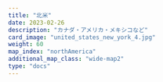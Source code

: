 ```yaml
---
title: "北米"
date: 2023-02-26
description: "カナダ・アメリカ・メキシコなど"
card_image: "united_states_new_york_4.jpg"
weight: 60
map_index: "northAmerica"
additional_map_class: "wide-map2"
type: "docs"
---
```

